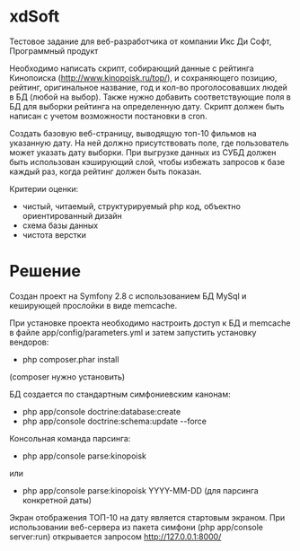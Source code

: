 # xdSoft
Тестовое задание для веб-разработчика от компании Икс Ди Софт, Программный продукт

Необходимо написать скрипт, собирающий данные с рейтинга Кинопоиска (http://www.kinopoisk.ru/top/),
и сохраняющего позицию, рейтинг, оригинальное название, год и кол-во проголосовавших людей в БД (любой на выбор).
Также нужно добавить соответствующие поля в БД для выборки рейтинга на определенную дату.
Скрипт должен быть написан с учетом возможности постановки в cron.

Создать базовую веб-страницу, выводящую топ-10 фильмов на указанную дату. 
На ней должно присутствовать поле, где пользователь может указать дату выборки.
При выгрузке данных из СУБД должен быть использован кэширующий слой, чтобы избежать запросов к базе каждый раз, 
когда рейтинг должен быть показан.

Критерии оценки:
- чистый, читаемый, структурируемый php код, объектно ориентированный дизайн
- схема базы данных
- чистота верстки

# Решение

Создан проект на Symfony 2.8 с использованием БД MySql и кеширующей прослойки в виде memcache.

При установке проекта необходимо настроить доступ к БД и memcache в файле app/config/parameters.yml и затем запустить установку вендоров:

- php composer.phar install

(composer нужно установить)

БД создается по стандартным симфониевским канонам:

- php app/console doctrine:database:create
- php app/console doctrine:schema:update --force

Консольная команда парсинга:

- php app/console parse:kinopoisk

или
- php app/console parse:kinopoisk YYYY-MM-DD (для парсинга конкретной даты)

Экран отображения ТОП-10 на дату является стартовым экраном.
При использовании веб-сервера из пакета симфони (php app/console server:run) открывается запросом http://127.0.0.1:8000/
